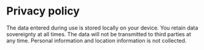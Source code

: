 # Privacy policy
The data entered during use is stored locally on your device. You retain data sovereignty at all times. The data will not be transmitted to third parties at any time. Personal information and location information is not collected.
